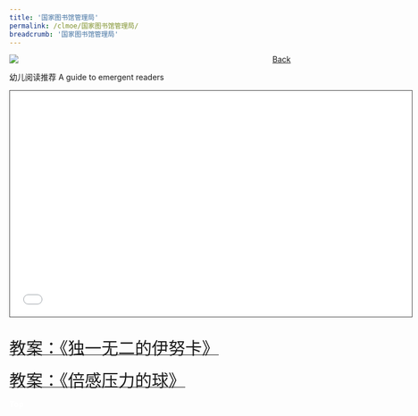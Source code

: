 ```yaml
---
title: '国家图书馆管理局'
permalink: /clmoe/国家图书馆管理局/
breadcrumb: '国家图书馆管理局'
---
```


<!-- Global site tag (gtag.js) - Google Ads: 726049306 -->
<script async src="https://www.googletagmanager.com/gtag/js?id=AW-726049306"></script>
<script>
  window.dataLayer = window.dataLayer || [];
  function gtag(){dataLayer.push(arguments);}
  gtag('js', new Date());

  gtag('config', 'AW-726049306');
</script>
<a href="/gallery/华文学习展示区-chinese-exhibitions-e/community-partners/" style="float:right;">Back</a>
 <img src="/images/MTLS2021-NLB_CL_Final.jpg"> <br/>

幼儿阅读推荐 A guide to emergent readers 
<div class="video-container">
<iframe src="h_ttps://nlb.ap.panopto.com/Panopto/Pages/Embed.aspx?id=8d92dea2-1ed2-4d38-8fa9-ad4200d7fc78&autoplay=false&offerviewer=true&showtitle=true&showbrand=false&captions=false&interactivity=all" height="405" width="720" style="border: 1px solid #464646;" allowfullscreen allow="autoplay"></iframe> </div><br/>

<a href=" https://drive.google.com/file/d/1gTzs3aFCl7TS-7rGUNfGYRAwwIeky6iA/view?usp=sharing " target="_blank"><span style="font-size: 30px;">教案：《独一无二的伊努卡》</span></a> <br/>

<a href=" https://drive.google.com/file/d/1VcPQkXsD0MDAlFUqnJ1hCkan3QHnzc_S/view?usp=sharing " target="_blank"><span style="font-size: 30px;">教案：《倍感压力的球》</span></a> <br/>

<div class="btntop"><a href="#top" style="text-decoration:none;"><span style="color:white"><b>Top</b></span></a></div>
